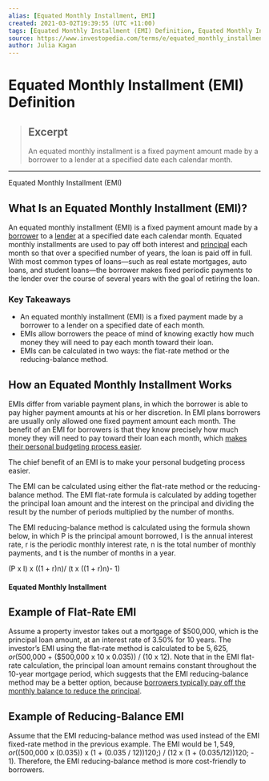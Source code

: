 ```yaml
---
alias: [Equated Monthly Installment, EMI]
created: 2021-03-02T19:39:55 (UTC +11:00)
tags: [Equated Monthly Installment (EMI) Definition, Equated Monthly Installment (EMI)]
source: https://www.investopedia.com/terms/e/equated_monthly_installment.asp
author: Julia Kagan
---
```


# Equated Monthly Installment (EMI) Definition

> ## Excerpt
> An equated monthly installment is a fixed payment amount made by a borrower to a lender at a specified date each calendar month.

---

Equated Monthly Installment (EMI)
## What Is an Equated Monthly Installment (EMI)?

An equated monthly installment (EMI) is a fixed payment amount made by a [borrower](https://www.investopedia.com/terms/p/prime-borrower.asp) to a [lender](https://www.investopedia.com/terms/l/lender.asp) at a specified date each calendar month. Equated monthly installments are used to pay off both interest and [principal](https://www.investopedia.com/terms/p/principal.asp) each month so that over a specified number of years, the loan is paid off in full. With most common types of loans—such as real estate mortgages, auto loans, and student loans—the borrower makes fixed periodic payments to the lender over the course of several years with the goal of retiring the loan.

### Key Takeaways

-   An equated monthly installment (EMI) is a fixed payment made by a borrower to a lender on a specified date of each month.
-   EMIs allow borrowers the peace of mind of knowing exactly how much money they will need to pay each month toward their loan.
-   EMIs can be calculated in two ways: the flat-rate method or the reducing-balance method.

## How an Equated Monthly Installment Works

EMIs differ from variable payment plans, in which the borrower is able to pay higher payment amounts at his or her discretion. In EMI plans borrowers are usually only allowed one fixed payment amount each month. The benefit of an EMI for borrowers is that they know precisely how much money they will need to pay toward their loan each month, which [makes their personal budgeting process easier](https://www.investopedia.com/articles/pf/06/budgeting.asp).

The chief benefit of an EMI is to make your personal budgeting process easier.

The EMI can be calculated using either the flat-rate method or the reducing-balance method. The EMI flat-rate formula is calculated by adding together the principal loan amount and the interest on the principal and dividing the result by the number of periods multiplied by the number of months.

The EMI reducing-balance method is calculated using the formula shown below, in which P is the principal amount borrowed, I is the annual interest rate, r is the periodic monthly interest rate, n is the total number of monthly payments, and t is the number of months in a year.

(P x I) x ((1 + r)n)/ (t x ((1 + r)n)- 1)

#### Equated Monthly Installment

## Example of Flat-Rate EMI

Assume a property investor takes out a mortgage of $500,000, which is the principal loan amount, at an interest rate of 3.50% for 10 years. The investor’s EMI using the flat-rate method is calculated to be $5,625, or ($500,000 + ($500,000 x 10 x 0.035)) / (10 x 12). Note that in the EMI flat-rate calculation, the principal loan amount remains constant throughout the 10-year mortgage period, which suggests that the EMI reducing-balance method may be a better option, because [borrowers typically pay off the monthly balance to reduce the principal](https://www.investopedia.com/articles/pf/07/acceleratedpayments.asp).

## Example of Reducing-Balance EMI

Assume that the EMI reducing-balance method was used instead of the EMI fixed-rate method in the previous example. The EMI would be $1,549, or (($500,000 x (0.035)) x (1 + (0.035 / 12))120;) / (12 x (1 + (0.035/12))120; - 1). Therefore, the EMI reducing-balance method is more cost-friendly to borrowers.
